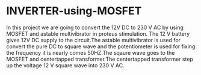 # INVERTER-using-MOSFET
In this project we are going to convert the 12V DC to 230 V AC by using MOSFET and astable multivibrator in proteus stimulation.
The 12 V battery gives 12V DC supply to the circuit.The astable multivibrator is used for convert the pure DC to square wave and the potentiometer is used for fixing the frequency it is nearly comes 50HZ.The sqaure wave goes to the MOSFET and centertapped transformer.The centertapped transformer step up the voltage 12 V square wave into 230 V AC. 
